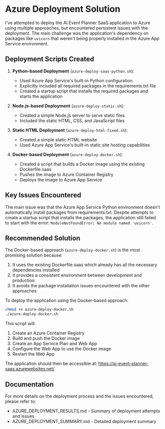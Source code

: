 # Azure Deployment Solution

I've attempted to deploy the AI Event Planner SaaS application to Azure using multiple approaches, but encountered persistent issues with the deployment. The main challenge was the application's dependency on packages like `uvicorn` that weren't being properly installed in the Azure App Service environment.

## Deployment Scripts Created

1. **Python-based Deployment** (`azure-deploy-saas-python.sh`):
   - Used Azure App Service's built-in Python configuration
   - Explicitly included all required packages in the requirements.txt file
   - Created a startup script that installs the required packages and starts the application

2. **Node.js-based Deployment** (`azure-deploy-static.sh`):
   - Created a simple Node.js server to serve static files
   - Included the static HTML, CSS, and JavaScript files

3. **Static HTML Deployment** (`azure-deploy-html-fixed.sh`):
   - Created a simple static HTML website
   - Used Azure App Service's built-in static site hosting capabilities

4. **Docker-based Deployment** (`azure-deploy-docker.sh`):
   - Created a script that builds a Docker image using the existing Dockerfile.saas
   - Pushes the image to Azure Container Registry
   - Deploys the image to Azure App Service

## Key Issues Encountered

The main issue was that the Azure App Service Python environment doesn't automatically install packages from requirements.txt. Despite attempts to create a startup script that installs the packages, the application still failed to start with the error: `ModuleNotFoundError: No module named 'uvicorn'`.

## Recommended Solution

The Docker-based approach (`azure-deploy-docker.sh`) is the most promising solution because:

1. It uses the existing Dockerfile.saas which already has all the necessary dependencies installed
2. It provides a consistent environment between development and production
3. It avoids the package installation issues encountered with the other approaches

To deploy the application using the Docker-based approach:

```bash
chmod +x azure-deploy-docker.sh
./azure-deploy-docker.sh
```

This script will:
1. Create an Azure Container Registry
2. Build and push the Docker image
3. Create an App Service Plan and Web App
4. Configure the Web App to use the Docker image
5. Restart the Web App

The application should then be accessible at:
https://ai-event-planner-saas.azurewebsites.net/

## Documentation

For more details on the deployment process and the issues encountered, please refer to:
- AZURE_DEPLOYMENT_RESULTS.md - Summary of deployment attempts and issues
- AZURE_DEPLOYMENT_SUMMARY.md - Detailed deployment summary
